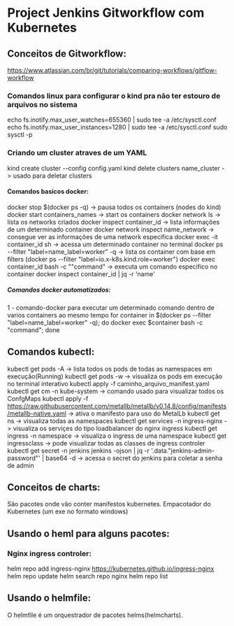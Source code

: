 # Project Jenkins Gitworkflow com Kubernetes
## Conceitos de Gitworkflow:
https://www.atlassian.com/br/git/tutorials/comparing-workflows/gitflow-workflow

### Comandos linux para configurar o kind pra não ter estouro de arquivos no sistema 
echo fs.inotify.max_user_watches=655360 | sudo tee -a /etc/sysctl.conf
echo fs.inotify.max_user_instances=1280 | sudo tee -a /etc/sysctl.conf 
sudo sysctl -p

### Criando um cluster atraves de um YAML
kind create cluster --config config.yaml
kind delete clusters name_cluster -> usado para deletar clusters

#### Comandos basicos docker:
docker stop $(docker ps -q) -> pausa todos os containers (nodes do kind)
docker start containers_names -> start os containers 
docker network ls -> lista os networks criados
docker inspect container_id -> lista informações de um determinado container
docker network inspect name_network -> consegue ver as informações de uma network especifica 
docker exec -it container_id sh -> acessa um determinado container no terminal 
docker ps --filter "label=name_label=worker" -q -> lista os container com base em filters  (docker ps --filter "label=io.x-k8s.kind.role=worker")
docker exec container_id bash -c ""command" -> executa um comando especifico no container 
docker inspect container_id | jq -r 'name' 

##### Comandos docker automatizados:
1 - comando-docker para executar um determinado comando dentro de varios containers ao mesmo tempo
for container in $(docker ps --filter "label=name_label=worker" -q); do docker exec $container bash -c "command"; done

## Comandos kubectl:
kubectl get pods -A -> lista todos os pods de todas as namespaces em execução(Running)
kubectl get pods -w -> visualiza os pods em execução no terminal interativo 
kubectl apply -f caminho_arquivo_manifest.yaml
kubectl get cm -n kube-system -> comando usado para visualizar todos os ConfgMaps
kubectl apply -f https://raw.githubusercontent.com/metallb/metallb/v0.14.8/config/manifests/metallb-native.yaml -> ativa o manifesto para uso do MetalLb
kubectl get ns -> visualiza todas as namespaces
kubectl get services -n ingress-nginx -> visualiza os serviçes do tipo loadbalancer do nginx ingress 
kubectl get ingress -n namespace -> visualiza o ingress de uma namespace
kubectl get ingressclass -> pode visualizar todas as classes de ingress controler 
kubectl get secret -n jenkins jenkins -ojson | jq -r '.data."jenkins-admin-password"' | base64 -d -> acessa o secret do jenkins para coletar a senha de admin 

## Conceitos de charts:
São pacotes onde vão conter manifestos kubernetes. 
Empacotador do Kubernetes (um exe no formato windows)

## Usando o heml para alguns pacotes:
### Nginx ingress controler:
helm repo add ingress-nginx https://kubernetes.github.io/ingress-nginx
helm repo update
helm search repo nginx
helm repo list

## Usando o helmfile:
O helmfile é um orquestrador de pacotes helms(helmcharts).

